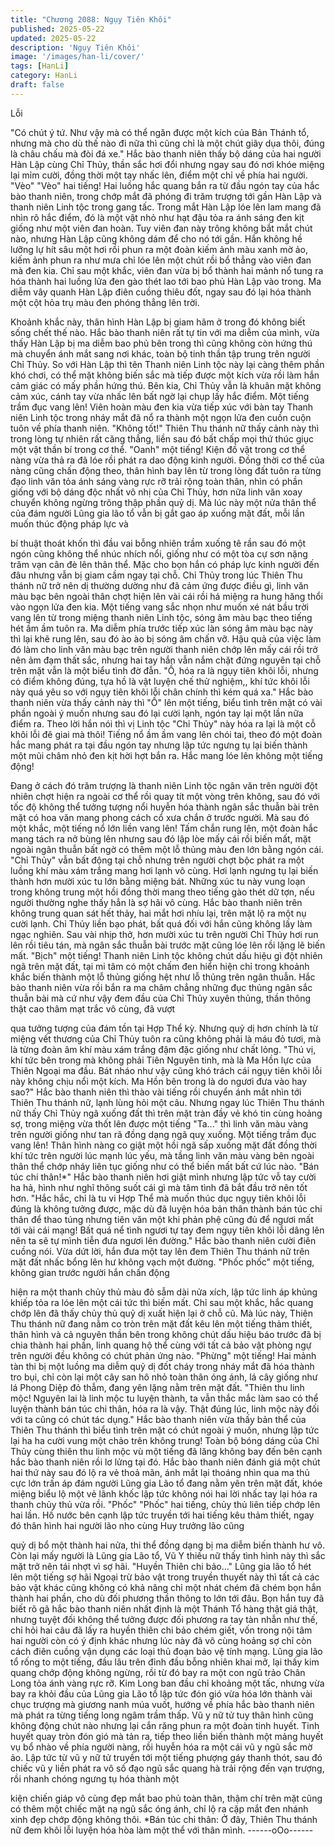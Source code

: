 ```yaml
---
title: "Chương 2088: Ngụy Tiên Khôi"
published: 2025-05-22
updated: 2025-05-22
description: 'Ngụy Tiên Khôi'
image: '/images/han-li/cover/'
tags: [HanLi]
category: HanLi
draft: false
---
```


Lỗi

"Có chút ý tứ. Như vậy mà có thể ngăn được một kích của Bản
Thánh tổ, nhưng mà cho dù thế nào đi nữa thì cũng chỉ là một
chút giãy dụa thôi, đúng là châu chấu mà đòi đá xe." Hắc bào
thanh niên thấy bộ dáng của hai người Hàn Lập cùng Chỉ Thủy,
thần sắc hơi đổi nhưng ngay sau đó nơi khóe miệng lại mỉm cười,
đồng thời một tay nhấc lên, điểm một chỉ về phía hai người.
"Vèo" "Vèo" hai tiếng!
Hai luồng hắc quang bắn ra từ đầu ngón tay của hắc bào thanh
niên, trong chớp mắt đã phóng đi trăm trượng tới gần Hàn Lập và
thanh niên Linh tộc trong gang tấc.
Trong mắt Hàn Lập lóe lên lam mang đã nhìn rõ hắc điểm, đó là
một vật nhỏ như hạt đậu tỏa ra ánh sáng đen kịt giống như một
viên đan hoàn.
Tuy viên đan này trông không bắt mắt chút nào, nhưng Hàn Lập
cũng không dám để cho nó tới gần.
Hắn không hề lưỡng lự hít sâu một hơi rồi phun ra một đoàn kiếm
ảnh màu xanh mờ ảo, kiếm ảnh phun ra như mưa chỉ lóe lên một
chút rồi bổ thẳng vào viên đan mà đen kia.
Chỉ sau một khắc, viên đan vừa bị bổ thành hai mảnh nổ tung ra
hóa thành hai luồng lửa đen gào thét lao tới bao phủ Hàn Lập vào
trong.
Ma diễm vây quanh Hàn Lập điên cuồng thiêu đốt, ngay sau đó lại
hóa thành một cột hỏa trụ màu đen phóng thẳng lên trời.

Khoảnh khắc này, thân hình Hàn Lập bị giam hãm ở trong đó
không biết sống chết thế nào.
Hắc bào thanh niên rất tự tin với ma diễm của mình, vừa thấy
Hàn Lập bị ma diễm bao phủ bên trong thì cũng không còn hứng
thú mà chuyển ánh mắt sang nơi khác, toàn bộ tinh thần tập trung
trên người Chỉ Thủy.
So với Hàn Lập thì tên Thanh niên Linh tộc này lại càng thêm
phần khó chơi, có thể mặt không biến sắc mà tiếp được một kích
vừa rồi làm hắn cảm giác có mấy phần hứng thú.
Bên kia, Chỉ Thủy vẫn là khuân mặt không cảm xúc, cánh tay vừa
nhấc lên bất ngờ lại chụp lấy hắc điểm.
Một tiếng trầm đục vang lên!
Viên hoàn màu đen kia vừa tiếp xúc với bàn tay Thanh niên Linh
tộc trong nháy mắt đã nổ ra thành một ngọn lửa đen cuồn cuộn
tuôn về phía thanh niên.
"Không tốt!"
Thiên Thu thánh nữ thấy cảnh này thì trong lòng tự nhiên rất căng
thẳng, liền sau đó bất chấp mọi thứ thúc giục một vật thần bí
trong cơ thể.
"Oanh" một tiếng!
Kiện đồ vật trong cơ thể nàng vừa thả ra đã lóe rồi phát ra dao
động kinh người.
Đồng thời cơ thể của nàng cũng chấn động theo, thân hình bay
lên từ trong lòng đất tuôn ra từng đạo linh văn tỏa ánh sáng vàng
rực rỡ trải rộng toàn thân, nhìn có phần giống với bộ dáng độc
nhất vô nhị của Chỉ Thủy, hơn nữa linh văn xoay chuyển không
ngừng trông thập phần quỷ dị.
Mà lúc này một nửa thân thể của đám người Lũng gia lão tổ vẫn
bị gắt gao áp xuống mặt đất, mỗi lần muốn thúc động pháp lực và

bí thuật thoát khốn thì đầu vai bỗng nhiên trầm xuống tê rần sau
đó một ngón cũng không thể nhúc nhích nổi, giống như có một
tòa cự sơn nặng trăm vạn cân đè lên thân thể.
Mặc cho bọn hắn có pháp lực kinh người đến đâu nhưng vẫn bị
giam cầm ngay tại chỗ.
Chỉ Thủy trong lúc Thiên Thu thánh nữ trở nên dị thường dường
như đã cảm ứng được điều gì, linh văn màu bạc bên ngoài thân
chợt hiện lên vài cái rồi há miệng ra hung hăng thổi vào ngọn lửa
đen kia.
Một tiếng vang sắc nhọn như muốn xé nát bầu trời vang lên từ
trong miệng thanh niên Linh tộc, sóng âm màu bạc theo tiếng hét
ầm ầm tuôn ra.
Ma diễm phía trước tiếp xúc làn sóng âm màu bạc này thì lại khẽ
rung lên, sau đó ào ào bị sóng âm chấn vỡ.
Hậu quả của việc làm đó làm cho linh văn màu bạc trên người
thanh niên chớp lên mấy cái rồi trở nên ảm đạm thất sắc, nhưng
hai tay hắn vẫn nắm chặt đứng nguyên tại chỗ trên mặt vẫn là
một biểu tình đờ đẫn.
"Ồ, hóa ra là ngụy tiên khôi lỗi, nhưng có điểm không đúng, tựa
hồ là vật luyện chế thử nghiệm,, khí tức khôi lỗi này quá yêu so
với ngụy tiên khôi lỗi chân chính thì kém quá xa." Hắc bào thanh
niên vừa thấy cảnh này thì "Ồ" lên một tiếng, biểu tình trên mặt có
vài phần ngoài ý muốn nhưng sau đó lại cười lạnh, ngón tay lại
một lần nữa điểm ra.
Theo lời hắn nói thì vị Linh tộc "Chỉ Thủy" này hóa ra lại là một cỗ
khôi lỗi đê giai mà thôi!
Tiếng nổ ầm ầm vang lên chói tai, theo đó một đoàn hắc mang
phát ra tại đầu ngón tay nhưng lập tức ngưng tụ lại biến thành
một mũi châm nhỏ đen kịt hời hợt bắn ra.
Hắc mang lóe lên không một tiếng động!

Đang ở cách đó trăm trượng là thanh niên Linh tộc ngân văn trên
người đột nhiên chợt hiện ra ngoài cơ thể rồi quay tít một vòng
trên không, sau đó với tốc độ không thể tưởng tượng nổi huyễn
hóa thành ngân sắc thuẫn bài trên mặt có hoa văn mang phong
cách cổ xưa chắn ở trước người.
Mà sau đó một khắc, một tiếng nổ lớn liền vang lên!
Tấm chắn rung lên, một đoàn hắc mang tách ra nở bùng lên
nhưng sau đó lập lòe mấy cái rồi biến mất, mặt ngoài ngân thuẫn
bất ngờ có thêm một lỗ thủng màu đen lớn bằng ngón cái.
"Chỉ Thủy" vẫn bất động tại chỗ nhưng trên người chợt bộc phát
ra một luồng khí màu xám trắng mang hơi lạnh vô cùng. Hơi lạnh
ngưng tụ lại biến thành hơn mười xúc tu lớn bằng miệng bát.
Những xúc tu này vung loạn trong không trung một hồi đồng thời
mang theo tiếng gào thét dữ tợn, nếu người thường nghe thấy
hẳn là sợ hãi vô cùng.
Hắc bào thanh niên trên không trung quan sát hết thảy, hai mắt
hơi nhíu lại, trên mặt lộ ra một nụ cười lạnh.
Chỉ Thủy liền bạo phát, bất quá đối với hắn cũng không lấy làm
ngạc nghiên.
Sau vài nhịp thở, hơn mười xúc tu trên người Chỉ Thủy hơi run
lên rồi tiêu tán, mà ngân sắc thuẫn bài trước mặt cũng lóe lên rồi
lặng lẽ biến mất.
"Bịch" một tiếng!
Thanh niên Linh tộc không chút dấu hiệu gì đột nhiên ngã trên
mặt đất, tại mi tâm có một chấm đen hiển hiện chỉ trong khoảnh
khắc biến thành một lỗ thủng giống hệt như lỗ thủng trên ngân
thuẫn.
Hắc bào thanh niên vừa rồi bắn ra ma châm chẳng những đục
thủng ngân sắc thuẫn bài mà cứ như vậy đem đầu của Chỉ Thủy
xuyên thủng, thần thông thật cao thâm mạt trắc vô cùng, đã vượt

qua tưởng tượng của đám tồn tại Hợp Thể kỳ.
Nhưng quỷ dị hơn chính là từ miệng vết thương của Chỉ Thủy
tuôn ra cũng không phải là máu đỏ tươi, mà là từng đoàn âm khí
màu xám trắng đậm đặc giống như chất lỏng.
"Thú vị, khí tức bên trong mà không phải Tiên Nguyên tinh, mà là
Ma Hồn lực của Thiên Ngoại ma đầu. Bát nháo như vậy cũng khó
trách cái ngụy tiên khôi lỗi này không chịu nổi một kích. Ma Hồn
bên trong là do ngươi đưa vào hay sao?" Hắc bào thanh niên thì
thào vài tiếng rồi chuyển ánh mắt nhìn tới Thiên Thu thánh nữ,
lạnh lùng hỏi một câu.
Nhưng ngay lúc Thiên Thu thánh nữ thấy Chỉ Thủy ngã xuống đất
thì trên mặt tràn đầy vẻ khó tin cùng hoảng sợ, trong miệng vừa
thốt lên được một tiếng "Ta..." thì linh văn màu vàng trên người
giống như tan rã đồng dạng ngã quỵ xuống.
Một tiếng trầm đục vang lên!
Thân hình nàng co giật một hồi ngã sấp xuống mặt đất đồng thời
khí tức trên người lúc mạnh lúc yếu, mà tầng linh văn màu vàng
bên ngoài thân thể chớp nháy liên tục giống như có thể biến mất
bất cứ lúc nào.
"Bán túc chi thân!*" Hắc bào thanh niên hơi giật mình nhưng lập
tức vỗ tay cười ha hả, hình như nghĩ thông suốt cái gì mà tâm
tình đã bắt đầu trở nên tốt hơn.
"Hắc hắc, chỉ là tu vi Hợp Thể mà muốn thúc dục ngụy tiên khôi
lỗi đúng là không tưởng được, mặc dù đã luyện hóa bản thân
thành bán túc chi thân để thao túng nhưng tiên văn một khi phản
phệ cũng đủ để ngươi mất tới vài cái mạng! Bất quá nể tình ngươi
tự tay đem ngụy tiên khôi lỗi dâng lên nên ta sẽ tự mình tiễn đưa
ngươi lên đường." Hắc bào thanh niên cười điên cuồng nói.
Vừa dứt lời, hắn đưa một tay lên đem Thiên Thu thánh nữ trên
mặt đất nhấc bổng lên hư không vạch một đường.
"Phốc phốc" một tiếng, không gian trước người hắn chấn động

hiện ra một thanh chủy thủ màu đỏ sẫm dài nửa xích, lập tức linh
áp khủng khiếp tỏa ra lóe lên một cái tức thì biến mất.
Chỉ sau một khắc, hắc quang chớp lên đã thấy chủy thủ quỷ dị
xuất hiện lại ở chỗ cũ.
Mà lúc này, Thiên Thu thánh nữ đang nằm co tròn trên mặt đất
kêu lên một tiếng thảm thiết, thân hình và cả nguyên thần bên
trong không chút dấu hiệu báo trước đã bị chia thành hai phần,
linh quang hộ thể cùng với tất cả bảo vật phòng ngự trên người
đều không có chút phản ứng nào.
"Phừng" một tiếng!
Hai mảnh tàn thi bị một luồng ma diễm quỷ dị đốt cháy trong nháy
mắt đã hóa thành tro bụi, chỉ còn lại một cây san hô nhỏ toàn thân
óng ánh, lá cây giống như lá Phong Diệp đỏ thẫm, đang yên lặng
nằm trên mặt đất.
"Thiên thu linh mộc! Nguyên lai là linh mộc tu luyện thành, ta vẫn
thắc mắc làm sao có thể luyện thành bán túc chi thân, hóa ra là
vậy. Thật đúng lúc, linh mộc này đối với ta cũng có chút tác dụng."
Hắc bào thanh niên vừa thấy bản thể của Thiên Thu thánh thì
biểu tình trên mặt có chút ngoài ý muốn, nhưng lập tức lại ha ha
cười vung một chảo trên không trung!
Toàn bộ bóng dáng của Chỉ Thủy cùng thiên thu linh mộc vù một
tiếng đã lăng không bay đến bên cạnh hắc bào thanh niên rồi lơ
lửng tại đó.
Hắc bào thanh niên đánh giá một chút hai thứ này sau đó lộ ra vẻ
thoả mãn, ánh mắt lại thoáng nhìn qua ma thủ cực lớn trấn áp
đám người Lũng gia Lão tổ đang nằm yên trên mặt đất, khóe
miệng biểu lộ một vẻ lãnh khốc lập tức không nói hai lời nhấc tay
lại hóa ra thanh chủy thủ vừa rồi.
"Phốc" "Phốc" hai tiếng, chủy thủ liên tiếp chớp lên hai lần.
Hồ nước bên cạnh lập tức truyền tới hai tiếng kêu thảm thiết,
ngay đó thân hình hai người lão nho cùng Huy trưởng lão cũng

quỷ dị bổ một thành hai nửa, thi thể đồng dạng bị ma diễm biến
thành hư vô.
Còn lại mấy người là Lũng gia Lão tổ, Vũ Y thiếu nữ thấy tình
hình này thì sắc mặt trở nên tái nhợt vì sợ hãi.
"Huyền Thiên chi bảo..."
Lũng gia lão tổ hét lên một tiếng sợ hãi
Ngoại trừ bảo vật trong truyền thuyết này thì tất cả các bảo vật
khác cũng không có khả năng chỉ một nhát chém đã chém bọn
hắn thành hai phần, cho dù đối phương thần thông to lớn tới đâu.
Bọn hắn tuy đã biết rõ gã hắc bào thanh niên nhất định là một
Thánh Tổ hàng thật giá thật, nhưng tuyệt đối không thể tưởng
được đối phương ra tay tàn nhẫn như thế, chỉ hỏi hai câu đã lấy
ra huyền thiên chi bảo chém giết, vốn trong nội tâm hai người còn
có ý định khác nhưng lúc này đã vô cùng hoảng sợ chỉ còn cách
điên cuồng vận dụng các loại thủ đoạn bảo vệ tính mạng.
Lũng gia lão tổ rống to một tiếng, đầu lâu trên đỉnh đầu bỗng
nhiên khai mở, lại thấy kim quang chớp động không ngừng, rồi từ
đó bay ra một con ngũ trảo Chân Long tỏa ánh vàng rực rỡ.
Kim Long ban đầu chỉ khoảng một tấc, nhưng vừa bay ra khỏi đầu
của Lũng gia Lão tổ lập tức đón gió vừa hóa lớn thành vài chục
trượng mà giương nanh múa vuốt, hướng về phía hắc bào thanh
niên mà phát ra từng tiếng long ngâm trầm thấp.
Vũ y nữ tử tuy thân hình cũng không động chút nào nhưng lại cắn
răng phun ra một đoàn tinh huyết.
Tinh huyết quay tròn đón gió mà tản ra, tiếp theo liền biến thành
một mảng huyết vụ bổ nhào về phía người nàng, rồi huyễn hóa ra
một cái vũ y ngũ sắc mờ ảo.
Lập tức từ vũ y nữ tử truyền tới một tiếng phượng gáy thanh thót,
sau đó chiếc vũ y liền phát ra vô số đạo ngũ sắc quang hà trải
rộng đến vạn trượng, rồi nhanh chóng ngưng tụ hóa thành một

kiện chiến giáp vô cùng đẹp mắt bao phủ toàn thân, thậm chí trên
mặt cũng có thêm một chiếc mặt nạ ngũ sắc óng ánh, chỉ lộ ra
cặp mắt đen nhánh xinh đẹp chớp động không thôi.
*Bán túc chi thân: Ở đây, Thiên Thu thánh nữ đem khôi lỗi luyện
hóa hòa làm một thể với thân mình.
------oOo------
